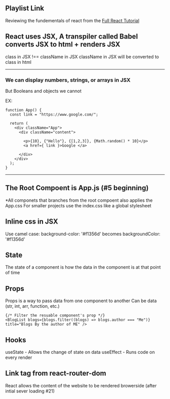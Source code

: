 ## Playlist Link
Reviewing the fundementals of react from the [Full React Tutorial](https://www.youtube.com/playlist?list=PL4cUxeGkcC9gZD-Tvwfod2gaISzfRiP9d)

React uses JSX, A transpiler called Babel converts JSX to html + renders JSX
---

class in JSX !== className in JSX
className in JSX will be converted to class in html

---
### We can display numbers, strings, or arrays in JSX
But Booleans and objects we cannot

EX:
```
function App() {
  const link = "https://www.google.com/";

  return (
    <div className="App">
      <div className="content">

        <p>{10}, {"Hello"}, {[1,2,3]}, {Math.random() * 10}</p>
        <a href={ link }>Google </a>

      </div>
    </div>
  );
}
```
---

## The Root Compoent is App.js (#5 beginning)
*All componets that branches from the root compoent also applies the App.css
For smaller projects use the index.css like a global stylesheet

## Inline css in JSX
Use camel case: background-color: '#f1356d'
becomes backgroundColor: '#f1356d'

## State
The state of a component is how the data in the component is at that point of time

## Props
Props is a way to pass data from one component to another
Can be data (str, int, arr, function, etc.)

```
{/* Filter the resuable component's prop */}
<BlogList blogs={blogs.filter((blogs) => blogs.author === "Me")} title="Blogs By the author of ME" />
```
## Hooks
useState - Allows the change of state on data
useEffect - Runs code on every render

## Link tag from react-router-dom
React allows the content of the website to be rendered browerside (after intial sever loading #21)